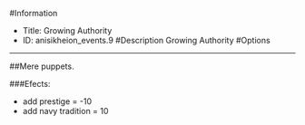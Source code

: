 #Information
 - Title: Growing Authority
 - ID: anisikheion_events.9
#Description
Growing Authority
#Options

___
##Mere puppets.

###Efects:<ul><li>add prestige = -10</li><li>add navy tradition = 10</li></ul>
